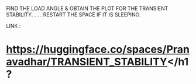 FIND THE LOAD ANGLE & OBTAIN THE PLOT FOR THE TRANSIENT STABILITY.
.
.
.
RESTART THE SPACE IF IT IS SLEEPING.

LINK : <h1>https://huggingface.co/spaces/Pranavadhar/TRANSIENT_STABILITY</h1?
